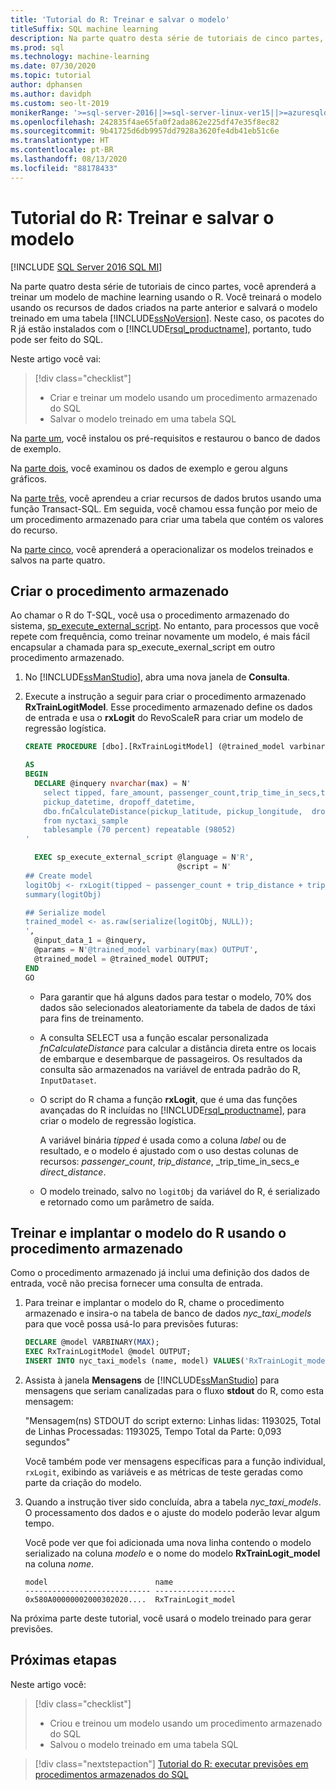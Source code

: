 ```yaml
---
title: 'Tutorial do R: Treinar e salvar o modelo'
titleSuffix: SQL machine learning
description: Na parte quatro desta série de tutoriais de cinco partes, você treinará e salvará um modelo em R usando o Transact-SQL no SQL Server com o aprendizado de máquina do SQL.
ms.prod: sql
ms.technology: machine-learning
ms.date: 07/30/2020
ms.topic: tutorial
author: dphansen
ms.author: davidph
ms.custom: seo-lt-2019
monikerRange: '>=sql-server-2016||>=sql-server-linux-ver15||>=azuresqldb-mi-current||=sqlallproducts-allversions'
ms.openlocfilehash: 242835f4ae65fa0f2ada862e225df47e35f8ec82
ms.sourcegitcommit: 9b41725d6db9957dd7928a3620fe4db41eb51c6e
ms.translationtype: HT
ms.contentlocale: pt-BR
ms.lasthandoff: 08/13/2020
ms.locfileid: "88178433"
---
```

# <a name="r-tutorial-train-and-save-model"></a>Tutorial do R: Treinar e salvar o modelo
[!INCLUDE [SQL Server 2016 SQL MI](../../includes/applies-to-version/sqlserver2016-asdbmi.md)]

Na parte quatro desta série de tutoriais de cinco partes, você aprenderá a treinar um modelo de machine learning usando o R. Você treinará o modelo usando os recursos de dados criados na parte anterior e salvará o modelo treinado em uma tabela [!INCLUDE[ssNoVersion](../../includes/ssnoversion-md.md)]. Neste caso, os pacotes do R já estão instalados com o [!INCLUDE[rsql_productname](../../includes/rsql-productname-md.md)], portanto, tudo pode ser feito do SQL.

Neste artigo você vai:

> [!div class="checklist"]
> + Criar e treinar um modelo usando um procedimento armazenado do SQL
> + Salvar o modelo treinado em uma tabela SQL

Na [parte um](r-taxi-classification-introduction.md), você instalou os pré-requisitos e restaurou o banco de dados de exemplo.

Na [parte dois](r-taxi-classification-explore-data.md), você examinou os dados de exemplo e gerou alguns gráficos.

Na [parte três](r-taxi-classification-create-features.md), você aprendeu a criar recursos de dados brutos usando uma função Transact-SQL. Em seguida, você chamou essa função por meio de um procedimento armazenado para criar uma tabela que contém os valores do recurso.

Na [parte cinco](r-taxi-classification-deploy-model.md), você aprenderá a operacionalizar os modelos treinados e salvos na parte quatro.

## <a name="create-the-stored-procedure"></a>Criar o procedimento armazenado

Ao chamar o R do T-SQL, você usa o procedimento armazenado do sistema, [sp_execute_external_script](../../relational-databases/system-stored-procedures/sp-execute-external-script-transact-sql.md). No entanto, para processos que você repete com frequência, como treinar novamente um modelo, é mais fácil encapsular a chamada para sp_execute_exernal_script em outro procedimento armazenado.

1. No [!INCLUDE[ssManStudio](../../includes/ssmanstudio-md.md)], abra uma nova janela de **Consulta**.

2. Execute a instrução a seguir para criar o procedimento armazenado **RxTrainLogitModel**. Esse procedimento armazenado define os dados de entrada e usa o **rxLogit** do RevoScaleR para criar um modelo de regressão logística.

   ```sql
   CREATE PROCEDURE [dbo].[RxTrainLogitModel] (@trained_model varbinary(max) OUTPUT)
   
   AS
   BEGIN
     DECLARE @inquery nvarchar(max) = N'
       select tipped, fare_amount, passenger_count,trip_time_in_secs,trip_distance,
       pickup_datetime, dropoff_datetime,
       dbo.fnCalculateDistance(pickup_latitude, pickup_longitude,  dropoff_latitude, dropoff_longitude) as direct_distance
       from nyctaxi_sample
       tablesample (70 percent) repeatable (98052)
   '
   
     EXEC sp_execute_external_script @language = N'R',
                                     @script = N'
   ## Create model
   logitObj <- rxLogit(tipped ~ passenger_count + trip_distance + trip_time_in_secs + direct_distance, data = InputDataSet)
   summary(logitObj)
   
   ## Serialize model 
   trained_model <- as.raw(serialize(logitObj, NULL));
   ',
     @input_data_1 = @inquery,
     @params = N'@trained_model varbinary(max) OUTPUT',
     @trained_model = @trained_model OUTPUT; 
   END
   GO
   ```

   + Para garantir que há alguns dados para testar o modelo, 70% dos dados são selecionados aleatoriamente da tabela de dados de táxi para fins de treinamento.

   + A consulta SELECT usa a função escalar personalizada *fnCalculateDistance* para calcular a distância direta entre os locais de embarque e desembarque de passageiros. Os resultados da consulta são armazenados na variável de entrada padrão do R, `InputDataset`.
  
   + O script do R chama a função **rxLogit**, que é uma das funções avançadas do R incluídas no [!INCLUDE[rsql_productname](../../includes/rsql-productname-md.md)], para criar o modelo de regressão logística.
  
     A variável binária _tipped_ é usada como a coluna *label* ou de resultado, e o modelo é ajustado com o uso destas colunas de recursos:  _passenger_count_, _trip_distance_, _trip_time_in_secs_e _direct_distance_.
  
   + O modelo treinado, salvo no `logitObj` da variável do R, é serializado e retornado como um parâmetro de saída.

## <a name="train-and-deploy-the-r-model-using-the-stored-procedure"></a>Treinar e implantar o modelo do R usando o procedimento armazenado

Como o procedimento armazenado já inclui uma definição dos dados de entrada, você não precisa fornecer uma consulta de entrada.

1. Para treinar e implantar o modelo do R, chame o procedimento armazenado e insira-o na tabela de banco de dados _nyc_taxi_models_ para que você possa usá-lo para previsões futuras:

   ```sql
   DECLARE @model VARBINARY(MAX);
   EXEC RxTrainLogitModel @model OUTPUT;
   INSERT INTO nyc_taxi_models (name, model) VALUES('RxTrainLogit_model', @model);
   ```

2. Assista à janela **Mensagens** de [!INCLUDE[ssManStudio](../../includes/ssmanstudio-md.md)] para mensagens que seriam canalizadas para o fluxo **stdout** do R, como esta mensagem: 

   "Mensagem(ns) STDOUT do script externo: Linhas lidas: 1193025, Total de Linhas Processadas: 1193025, Tempo Total da Parte: 0,093 segundos"

   Você também pode ver mensagens específicas para a função individual, `rxLogit`, exibindo as variáveis e as métricas de teste geradas como parte da criação do modelo.

3. Quando a instrução tiver sido concluída, abra a tabela *nyc_taxi_models*. O processamento dos dados e o ajuste do modelo poderão levar algum tempo.

   Você pode ver que foi adicionada uma nova linha contendo o modelo serializado na coluna _modelo_ e o nome do modelo **RxTrainLogit_model** na coluna _nome_.

   ```text
   model                        name
   ---------------------------- ------------------
   0x580A00000002000302020....  RxTrainLogit_model
   ```

Na próxima parte deste tutorial, você usará o modelo treinado para gerar previsões.

## <a name="next-steps"></a>Próximas etapas

Neste artigo você:

> [!div class="checklist"]
> + Criou e treinou um modelo usando um procedimento armazenado do SQL
> + Salvou o modelo treinado em uma tabela SQL

> [!div class="nextstepaction"]
> [Tutorial do R: executar previsões em procedimentos armazenados do SQL](r-taxi-classification-deploy-model.md)
